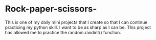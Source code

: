 # Rock-paper-scissors-
This is one of my daily mini projects that I create so that I can continue practicing my python skill. I want to be as sharp as I can be. This project has allowed me to practice the random.randint() function.
